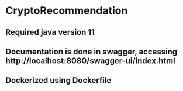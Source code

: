 # CryptoRecommendation
## Required java version 11
## Documentation is done in swagger, accessing http://localhost:8080/swagger-ui/index.html
## Dockerized using Dockerfile
